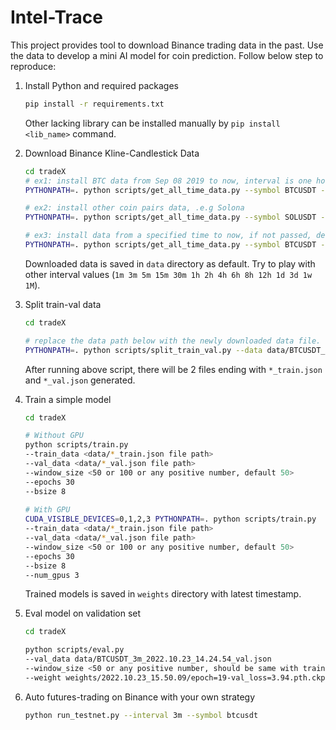 # Intel-Trace

This project provides tool to download Binance trading data in the past. Use the data to develop a mini AI model for coin prediction.
Follow below step to reproduce:

<ol>
  <li>Install Python and required packages</li>

```bash
pip install -r requirements.txt
```
Other lacking library can be installed manually by `pip install <lib_name>` command.
  <li>Download Binance Kline-Candlestick Data</li>
    

   ```bash
cd tradeX
# ex1: install BTC data from Sep 08 2019 to now, interval is one hour
PYTHONPATH=. python scripts/get_all_time_data.py --symbol BTCUSDT --interval 1h

# ex2: install other coin pairs data, .e.g Solona
PYTHONPATH=. python scripts/get_all_time_data.py --symbol SOLUSDT --interval 3m

# ex3: install data from a specified time to now, if not passed, default value is 1567962000000
PYTHONPATH=. python scripts/get_all_time_data.py --symbol BTCUSDT --dfrom <time_in_milliseconds> --interval 1h
```
Downloaded data is saved in `data` directory as default.
Try to play with other interval values (`1m 3m 5m 15m 30m 1h 2h 4h 6h 8h 12h 1d 3d 1w 1M`).    


  <li>Split train-val data</li>


```bash
cd tradeX

# replace the data path below with the newly downloaded data file.
PYTHONPATH=. python scripts/split_train_val.py --data data/BTCUSDT_3m_2022.10.23_14.24.54.json
```
After running above script, there will be 2 files ending with `*_train.json` and `*_val.json` generated.

  <li>Train a simple model</li>

```bash
cd tradeX

# Without GPU
python scripts/train.py 
--train_data <data/*_train.json file path> 
--val_data <data/*_val.json file path>
--window_size <50 or 100 or any positive number, default 50>
--epochs 30
--bsize 8
  
# With GPU
CUDA_VISIBLE_DEVICES=0,1,2,3 PYTHONPATH=. python scripts/train.py 
--train_data <data/*_train.json file path> 
--val_data <data/*_val.json file path>
--window_size <50 or 100 or any positive number, default 50>
--epochs 30
--bsize 8
--num_gpus 3
```

Trained models is saved in `weights` directory with latest timestamp.


  <li>Eval model on validation set</li>

```bash
cd tradeX

python scripts/eval.py 
--val_data data/BTCUSDT_3m_2022.10.23_14.24.54_val.json
--window_size <50 or any positive number, should be same with trained window_size>
--weight weights/2022.10.23_15.50.09/epoch=19-val_loss=3.94.pth.ckpt
```

  <li>Auto futures-trading on Binance with your own strategy</li>

```bash
python run_testnet.py --interval 3m --symbol btcusdt
```

</ol>



